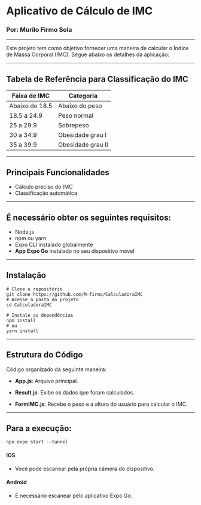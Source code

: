 # Aplicativo de Cálculo de IMC  
### Por: Murilo Firmo Sola
---
Este projeto tem como objetivo fornecer uma maneira de calcular o Índice de Massa Corporal (IMC). Segue abaixo os detalhes da aplicação:

---

##  Tabela de Referência para Classificação do IMC

| Faixa de IMC     | Categoria             |
|------------------|------------------------|
| Abaixo de 18.5   | Abaixo do peso               |
| 18.5 a 24.9      | Peso normal           |
| 25 a 29.9        | Sobrepeso              |
| 30 a 34.9        | Obesidade grau I|                  
| 35 a 39.9         |  Obesidade grau II


---

## Principais Funcionalidades 

- Cálculo preciso do IMC
- Classificação automática
---
## É necessário obter os seguintes requisitos:
- Node.js
- npm ou yarn
- Expo CLI instalado globalmente
- **App Expo Go** instalado no seu dispositivo móvel
---

## Instalação
```
# Clone o repositório
git clone https://github.com/M-firmo/CalculadoraIMC
# Acesse a pasta do projeto
cd CalculadoraIMC

# Instale as dependências
npm install
# ou
yarn install
```
---
##  Estrutura do Código

Código organizado da seguinte maneira:

- **App.js**: Arquivo principal.

- **Result.js**: Exibe os dados que foram calculados.

- **FormIMC.js**: Recebe o peso e a altura do usuário para calcular o IMC.
---

## Para a execução:
```
npx expo start --tunnel
```

#### IOS
- Você pode escanear pela própria câmera do dispositivo.

#### Android
- É necessário escanear pelo aplicativo Expo Go.


